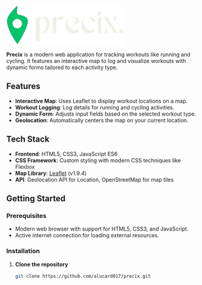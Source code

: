 ![Precix Logo](logo.png)

**Precix** is a modern web application for tracking workouts like running and cycling. It features an interactive map to log and visualize workouts with dynamic forms tailored to each activity type.

## Features

- **Interactive Map**: Uses Leaflet to display workout locations on a map.
- **Workout Logging**: Log details for running and cycling activities.
- **Dynamic Form**: Adjusts input fields based on the selected workout type.
- **Geolocation**: Automatically centers the map on your current location.

## Tech Stack

- **Frontend**: HTML5, CSS3, JavaScript ES6
- **CSS Framework**: Custom styling with modern CSS techniques like Flexbox
- **Map Library**: [Leaflet](https://leafletjs.com/) (v1.9.4)
- **API**: Geolocation API for Location, OpenStreetMap for map tiles

## Getting Started

### Prerequisites

- Modern web browser with support for HTML5, CSS3, and JavaScript.
- Active internet connection for loading external resources.

### Installation

1. **Clone the repository**

   ```bash
   git clone https://github.com/alucard017/precix.git
   ```
